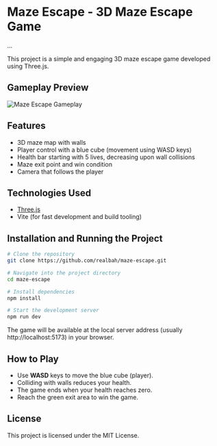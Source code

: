 # Maze Escape - 3D Maze Escape Game

...

This project is a simple and engaging 3D maze escape game developed using Three.js.

## Gameplay Preview

![Maze Escape Gameplay](./maze.gif)

## Features

- 3D maze map with walls
- Player control with a blue cube (movement using WASD keys)
- Health bar starting with 5 lives, decreasing upon wall collisions
- Maze exit point and win condition
- Camera that follows the player

## Technologies Used

- [Three.js](https://threejs.org/)
- Vite (for fast development and build tooling)

## Installation and Running the Project

```bash
# Clone the repository
git clone https://github.com/realbah/maze-escape.git

# Navigate into the project directory
cd maze-escape

# Install dependencies
npm install

# Start the development server
npm run dev

```
The game will be available at the local server address (usually http://localhost:5173) in your browser.

## How to Play

- Use **WASD** keys to move the blue cube (player).
- Colliding with walls reduces your health.
- The game ends when your health reaches zero.
- Reach the green exit area to win the game.

## License

This project is licensed under the MIT License.
